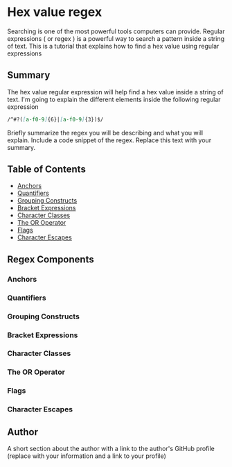 # Hex value regex

Searching is one of the most powerful tools computers can provide. 
Regular expressions ( or regex ) is a powerful way to search a pattern inside a string of text.
This is a tutorial that explains how to find a hex value using regular expressions

## Summary

The hex value regular expression will help find a hex value inside a string of text. I'm going to explain the different elements inside the following regular expression
```md
/^#?([a-f0-9]{6}|[a-f0-9]{3})$/ 
```


Briefly summarize the regex you will be describing and what you will explain. Include a code snippet of the regex. Replace this text with your summary.

## Table of Contents

- [Anchors](#anchors)
- [Quantifiers](#quantifiers)
- [Grouping Constructs](#grouping-constructs)
- [Bracket Expressions](#bracket-expressions)
- [Character Classes](#character-classes)
- [The OR Operator](#the-or-operator)
- [Flags](#flags)
- [Character Escapes](#character-escapes)

## Regex Components

### Anchors

### Quantifiers

### Grouping Constructs

### Bracket Expressions

### Character Classes

### The OR Operator

### Flags

### Character Escapes

## Author

A short section about the author with a link to the author's GitHub profile (replace with your information and a link to your profile)
